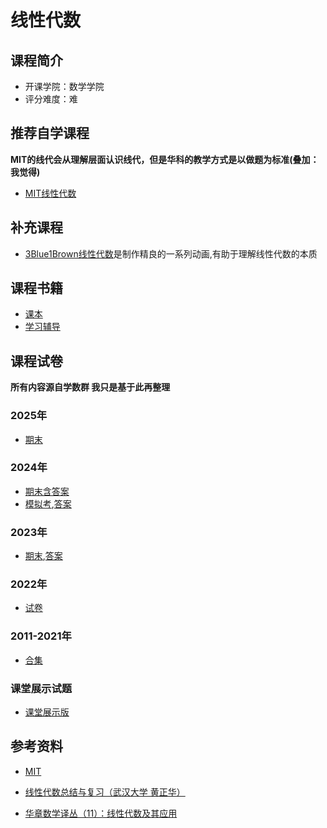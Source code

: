 # 线性代数


## 课程简介

- 开课学院：数学学院
- 评分难度：难

## 推荐自学课程

**MIT的线代会从理解层面认识线代，但是华科的教学方式是以做题为标准(叠加：我觉得)**

- [MIT线性代数](https://www.bilibili.com/video/BV1rH4y1N7BW/?spm_id_from=333.337.search-card.all.click)

## 补充课程

- [3Blue1Brown线性代数](https://www.bilibili.com/video/BV1ys411472E/?spm_id_from=333.1387.search.video_card.click&vd_source=11648ea8b9149e78b210f1a1582d46d7)是制作精良的一系列动画,有助于理解线性代数的本质

## 课程书籍

- [课本](https://github.com/YuhangChen1/HUSR-CS-Learning/blob/master/%E7%BA%BF%E6%80%A7%E4%BB%A3%E6%95%B0/%E7%BA%BF%E6%80%A7%E4%BB%A3%E6%95%B0%20%20%E7%AC%AC4%E7%89%88.pdf)
- [学习辅导](https://github.com/YuhangChen1/HUSR-CS-Learning/blob/master/%E7%BA%BF%E6%80%A7%E4%BB%A3%E6%95%B0/%E7%BA%BF%E6%80%A7%E4%BB%A3%E6%95%B0%E5%90%8C%E6%AD%A5%E8%BE%85%E5%AF%BC_%E5%88%98%E5%85%88%E5%BF%A0_%E6%AD%A6%E6%B1%89%EF%BC%9A%E5%8D%8E%E4%B8%AD%E7%A7%91%E6%8A%80%E5%A4%A7%E5%AD%A6%E5%87%BA%E7%89%88%E7%A4%BE(1).pdf)

## 课程试卷

**所有内容源自学数群 我只是基于此再整理**

### 2025年
- [期末](https://github.com/YuhangChen1/HUSR-CS-Learning/blob/master/%E7%BA%BF%E6%80%A7%E4%BB%A3%E6%95%B0/2025.1%E7%BA%BF%E6%80%A7%E4%BB%A3%E6%95%B0%EF%BC%88%E6%B0%B4%E5%8D%B0%E7%89%88%EF%BC%89.pdf)

### 2024年
- [期末含答案](https://github.com/YuhangChen1/HUSR-CS-Learning/blob/master/%E7%BA%BF%E6%80%A7%E4%BB%A3%E6%95%B0/2023%E5%B9%B4%E7%A7%8B%E7%BA%BF%E6%80%A7%E4%BB%A3%E6%95%B0%E8%AF%95%E9%A2%98%E5%9B%9E%E5%BF%86%E7%89%88(%E5%90%AB%E5%8F%82%E8%80%83%E7%AD%94%E6%A1%88).pdf)
- [模拟考](https://github.com/YuhangChen1/HUSR-CS-Learning/blob/master/%E7%BA%BF%E6%80%A7%E4%BB%A3%E6%95%B0/%E7%BA%BF%E6%80%A7%E4%BB%A3%E6%95%B0%E8%80%83%E8%AF%95%E9%A2%98%20(1).pdf),[答案](https://github.com/YuhangChen1/HUSR-CS-Learning/blob/master/%E7%BA%BF%E6%80%A7%E4%BB%A3%E6%95%B0/%E7%BA%BF%E6%80%A7%E4%BB%A3%E6%95%B0%E8%80%83%E8%AF%95%E7%AD%94%E6%A1%88%20(1).pdf)

### 2023年
- [期末](https://github.com/YuhangChen1/HUSR-CS-Learning/blob/master/%E7%BA%BF%E6%80%A7%E4%BB%A3%E6%95%B0/2022-2023%E7%AC%AC%E4%B8%80%E5%AD%A6%E6%9C%9F%E7%BA%BF%E6%80%A7%E4%BB%A3%E6%95%B0%E6%9C%9F%E6%9C%AB%E8%AF%95%E5%8D%B7.pdf),[答案](https://github.com/YuhangChen1/HUSR-CS-Learning/blob/master/%E7%BA%BF%E6%80%A7%E4%BB%A3%E6%95%B0/2022-2023%E7%AC%AC%E4%B8%80%E5%AD%A6%E6%9C%9F%E7%BA%BF%E6%80%A7%E4%BB%A3%E6%95%B0%E5%8F%82%E8%80%83%E7%AD%94%E6%A1%88%EF%BC%88%E6%89%8B%E5%86%99%EF%BC%89.pdf)

### 2022年
- [试卷](https://github.com/YuhangChen1/HUSR-CS-Learning/blob/master/%E7%BA%BF%E6%80%A7%E4%BB%A3%E6%95%B0/2022%E7%BA%BF%E4%BB%A3%E6%98%A5.pdf)

### 2011-2021年
- [合集](https://github.com/YuhangChen1/HUSR-CS-Learning/blob/master/%E7%BA%BF%E6%80%A7%E4%BB%A3%E6%95%B0/%E7%BA%BF%E6%80%A7%E4%BB%A3%E6%95%B0%E6%9C%9F%E6%9C%AB%E8%AF%95%E9%A2%98%EF%BC%88%E8%87%AA%E7%94%A8%EF%BC%8C%E5%8B%BF%E4%BC%A0%E6%92%AD%EF%BC%89.pdf)

### 课堂展示试题
- [课堂展示版](https://github.com/YuhangChen1/HUSR-CS-Learning/blob/master/%E7%BA%BF%E6%80%A7%E4%BB%A3%E6%95%B0/%E7%BA%BF%E6%80%A7%E4%BB%A3%E6%95%B0%E6%9C%9F%E6%9C%AB%E5%8F%82%E8%80%83%E9%A2%98%EF%BC%884%E5%A5%97%EF%BC%89.pdf)


## 参考资料
- [MIT](https://github.com/YuhangChen1/HUSR-CS-Learning/blob/master/%E7%BA%BF%E6%80%A7%E4%BB%A3%E6%95%B0/%E7%BA%BF%E6%80%A7%E4%BB%A3%E6%95%B0%EF%BC%88%E7%AC%AC5%E7%89%88%EF%BC%89%20%28Gilbert%20Strang%20%28%E5%90%89%E5%B0%94%E4%BC%AF%E7%89%B9%C2%B7%E6%96%AF%E7%89%B9%E6%9C%97%EF%BC%89%29%20%28Z-Library%29%20%281%29.pdf)

- [线性代数总结与复习（武汉大学 黄正华）](https://github.com/YuhangChen1/HUSR-CS-Learning/blob/master/%E7%BA%BF%E6%80%A7%E4%BB%A3%E6%95%B0/%E7%BA%BF%E6%80%A7%E4%BB%A3%E6%95%B0%E6%80%BB%E7%BB%93%E4%B8%8E%E5%A4%8D%E4%B9%A0%EF%BC%88%E6%AD%A6%E6%B1%89%E5%A4%A7%E5%AD%A6%20%E9%BB%84%E6%AD%A3%E5%8D%8E%EF%BC%89%20(it-ebooks)%20(Z-Library).pdf)

- [华章数学译丛（11）：线性代数及其应用](https://github.com/YuhangChen1/HUSR-CS-Learning/blob/master/%E7%BA%BF%E6%80%A7%E4%BB%A3%E6%95%B0/%E5%8D%8E%E7%AB%A0%E6%95%B0%E5%AD%A6%E8%AF%91%E4%B8%9B%EF%BC%8811%EF%BC%89%EF%BC%9A%E7%BA%BF%E6%80%A7%E4%BB%A3%E6%95%B0%E5%8F%8A%E5%85%B6%E5%BA%94%E7%94%A8%20(David.C.lay)%20(Z-Library).pdf)